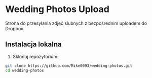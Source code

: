 # Wedding Photos Upload

Strona do przesyłania zdjęć ślubnych z bezpośrednim uploadem do Dropbox.

## Instalacja lokalna

1. Sklonuj repozytorium:
```bash
git clone https://github.com/Mike0093/wedding-photos.git
cd wedding-photos